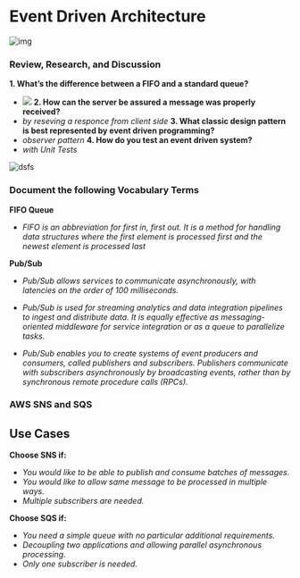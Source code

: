 # Event Driven Architecture

![img](https://media-exp1.licdn.com/dms/image/C5112AQFtkMSuM5oUkg/article-cover_image-shrink_720_1280/0/1582384474532?e=1635379200&v=beta&t=X3a5o_UHzhtpCx0wi6RULdyHUJ6ZbHPQ6x7ClZMG7uc)

### Review, Research, and Discussion

**1. What’s the difference between a FIFO and a standard queue?**
* ![](https://miro.medium.com/max/2000/1*hUmRcqAz9_M2GZrY-F1TtA.png)
**2. How can the server be assured a message was properly received?**
* *by reseving a responce from client side* 
**3. What classic design pattern is best represented by event driven programming?**
* *observer pattern*
**4. How do you test an event driven system?**
* *with Unit Tests*

![dsfs](https://cdn.tiempodev.com/wp-content/uploads/2020/06/03161101/Event-Driven-Architecture-01.jpg)


### Document the following Vocabulary Terms

**FIFO Queue**
* *FIFO is an abbreviation for first in, first out. It is a method for handling data structures where the first element is processed first and the newest element is processed last*


**Pub/Sub**
* *Pub/Sub allows services to communicate asynchronously, with latencies on the order of 100 milliseconds.*

* *Pub/Sub is used for streaming analytics and data integration pipelines to ingest and distribute data. It is equally effective as messaging-oriented middleware for service integration or as a queue to parallelize tasks.*

* *Pub/Sub enables you to create systems of event producers and consumers, called publishers and subscribers. Publishers communicate with subscribers asynchronously by broadcasting events, rather than by synchronous remote procedure calls (RPCs).*

### AWS SNS and SQS

## Use Cases

**Choose SNS if:**
* *You would like to be able to publish and consume batches of messages.*
* *You would like to allow same message to be processed in multiple ways.*
* *Multiple subscribers are needed.*

**Choose SQS if:**
* *You need a simple queue with no particular additional requirements.*
* *Decoupling two applications and allowing parallel asynchronous processing.*
* *Only one subscriber is needed.*